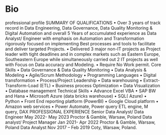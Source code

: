 # Bio
professional profile 
SUMMARY OF QUALIFICATIONS
• Over 3 years of track record in Data Engineering, Data Governance, Data Quality Monitoring &
Digital Automation and overall 5 Years of accumulated experience as Data Analyst/ Engineer
with emphasis on Automation and Transformation rigorously focused on implementing Best
processes and tools to facilitate and deliver targeted Projects.
• Delivered 3 major non-IT projects as Project leader with tight deadlines and in complex
markets such as Eastern Europe, Southeastern Europe while simultaneously carried out 2
IT projects as well with Focus on Data accuracy and Modeling.
• Require No Work permit.
Core Skills
• Data Governance & Data Quality Monitoring
• Data Analysis & Modeling
• Agile/Scrum Methodology
• Programming Languages
• Digital transformation
• Process/Project Leadership
• Data warehousing
• Extract-Transform-Load (ETL)
• Business process Optimization
• Data Visualization
• Database management
Technical Skills
• Advance Excel VBA
• SAP BW and Hana
• Microsoft Azure (data bricks warehouse)
• SQL( Azure)
• Python
• Front End reporting platform (PowerBI)
• Google Cloud platform
• Amazon web services
• Power Automate, Power query ETL engine,
M query, DAX
PROFESSIONAL EXPERIENCE
Senior Data Analyst/ Data Engineer May 2022- May 2023
Proctor & Gamble, Warsaw, Poland
Data analyst/ Project Manager Jan 2021- Apr 2022
Proctor & Gamble, Warsaw, Poland
Data Analyst Nov 2017 – Feb 2019
Coty, Warsaw, Poland.
